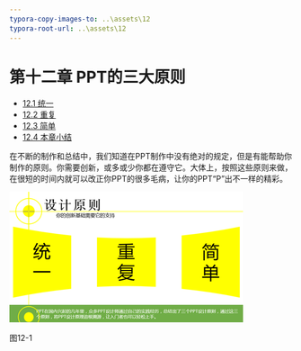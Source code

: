 ```yaml
---
typora-copy-images-to: ..\assets\12
typora-root-url: ..\assets\12
---
```


# 第十二章    PPT的三大原则

* [12.1  统一](chapter12-1.md)
* [12.2  重复](chapter12-2.md)
* [12.3  简单](chapter12-3.md)
* [12.4  本章小结](chapter12-4.md)

在不断的制作和总结中，我们知道在PPT制作中没有绝对的规定，但是有能帮助你制作的原则。你需要创新，或多或少你都在遵守它。大体上，按照这些原则来做，在很短的时间内就可以改正你PPT的很多毛病，让你的PPT“P”出不一样的精彩。

![img](../../.gitbook/assets/image001%20%281%29.png)

图12-1

